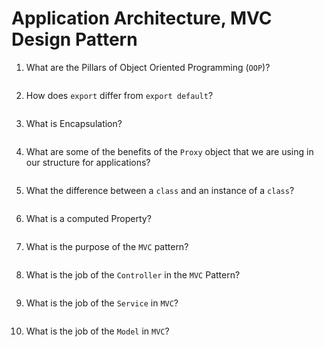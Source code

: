# Application Architecture, MVC Design Pattern

1. What are the Pillars of Object Oriented Programming (`OOP`)?
<!-- enter you answer in the space below -->
```

```

2. How does `export` differ from `export default`?
<!-- enter you answer in the space below -->
```

```

3. What is Encapsulation?
<!-- enter you answer in the space below -->
```

```

4. What are some of the benefits of the `Proxy` object that we are using in our structure for applications?
<!-- enter you answer in the space below -->
```

```

5. What the difference between a `class` and an instance of a `class`?
<!-- enter you answer in the space below -->
```

```

6. What is a computed Property?
<!-- enter you answer in the space below -->
```

```

7. What is the purpose of the `MVC` pattern?
<!-- enter you answer in the space below -->
```

```

8. What is the job of the `Controller` in the `MVC` Pattern?
<!-- enter you answer in the space below -->
```

```

9. What is the job of the `Service` in `MVC`?
<!-- enter you answer in the space below -->
```

```

10. What is the job of the `Model` in `MVC`?
<!-- enter you answer in the space below -->
```

```
